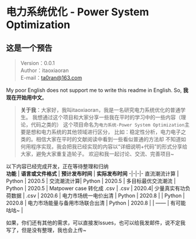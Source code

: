 # 电力系统优化 - Power System Optimization
## 这是一个预告
> Version：0.0.1  
> Author：itaoxiaoran  
> E-mail：ta0ran@163.com  

 My poor English does not support me to write this readme in English. 
 So, **我现在开始用中文**。  
 >**关于我**：大家好，我叫itaoxiaoran，我是一名研究电力系统优化的普通学生。
 我想通过这个项目和大家分享一些我在平时的学习中的一些内容（理论，代码之类的）
 这个项目命名为`电力系统-Power System Optimization`主要是想和电力系统的其他领域进行区分，
 比如：稳定性分析，电力电子之类的。相信大家在平时的文献阅读中看到一些看似普通的方法却
>不知道如何用程序实现，我会把我已经实现的内容以“详细说明+代码”的形式分享给大家，避免大家重复造轮子。
>欢迎和我一起讨论、交流、完善项目~

以下内容已经完成开发，正在等待整理和归纳  
**功能** | **语言或文件格式** | **预计发布时间** | **实际发布时间** 
-|-|-|-
直流潮流计算 | Python | 2020.5 | 
交流潮流计算| Python | 2020.5 |
多目标最优交流潮流 | Python | 2020.5 |
Matpower case 转化成 .csv | .csv               | 2020.4|
少量真实有功负荷数据 | .csv               | 2020.6 |
电力市场统一电价出清 | Python             | 2020.8 |
 | Python             | 2020.8 |
电力市场能量与备用市场联合出清 | Python             | 2020.8 |
 | ——                 | 有可能咕咕~ |

如果，你们还有其他的需求，可以直接发Issues，也可以给我发邮件，说不定我写了，但是没有整理，我也会上传~


